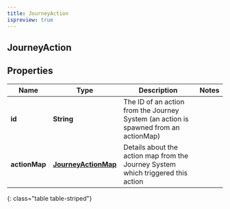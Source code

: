 ```yaml
---
title: JourneyAction
ispreview: true
---
```

## JourneyAction


## Properties

| Name | Type | Description | Notes |
| ------------ | ------------- | ------------- | ------------- |
| **id** | **String** | The ID of an action from the Journey System (an action is spawned from an actionMap) |  |
| **actionMap** | [**JourneyActionMap**](JourneyActionMap.html) | Details about the action map from the Journey System which triggered this action |  |
{: class="table table-striped"}



